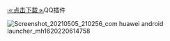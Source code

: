 [☞点击下载☜](https://github.com/Monbius/employ/files/6427189/QQQ.zip)QQ插件

![Screenshot_20210505_210256_com huawei android launcher_mh1620220614758](https://user-images.githubusercontent.com/82256583/117158326-e2e03480-adf1-11eb-8201-c75ed54da92d.jpg)
